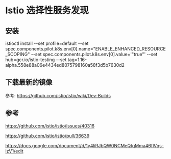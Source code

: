# Istio 选择性服务发现

## 安装

istioctl install --set profile=default --set spec.components.pilot.k8s.env[0].name="ENABLE_ENHANCED_RESOURCE_SCOPING" --set spec.components.pilot.k8s.env[0].value='"true"' --set hub=gcr.io/istio-testing --set tag=1.16-alpha.558e88a06e4434ed8075798160a58f3d5b7630d2 

## 下载最新的镜像

参考: https://github.com/istio/istio/wiki/Dev-Builds

## 参考

https://github.com/istio/istio/issues/40316

https://github.com/istio/istio/pull/36639

https://docs.google.com/document/d/1y4liRJbQW0NCMeQtqMma46flVqs-izV1/edit

